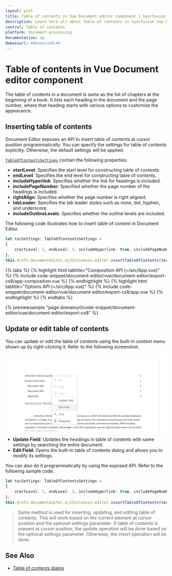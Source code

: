 ```yaml
---
layout: post
title: Table of contents in Vue Document editor component | Syncfusion
description: Learn here all about Table of contents in Syncfusion Vue Document editor component of Syncfusion Essential JS 2 and more.
control: Table of contents 
platform: document-processing
documentation: ug
domainurl: ##DomainURL##
---
```


# Table of contents in Vue Document editor component

The table of contents in a document is same as the list of chapters at the beginning of a book. It lists each heading in the document and the page number, where that heading starts with various options to customize the appearance.

## Inserting table of contents

Document Editor exposes an API to insert table of contents at cursor position programmatically. You can specify the settings for table of contents explicitly. Otherwise, the default settings will be applied.

[`TableOfContentsSettings`](https://ej2.syncfusion.com/vue/documentation/api/document-editor/tableOfContentsSettings/) contain the following properties:
* **startLevel**: Specifies the start level for constructing table of contents.
* **endLevel**: Specifies the end level for constructing table of contents.
* **includeHyperlink**: Specifies whether the link for headings is included.
* **includePageNumber**: Specified whether the page number of the headings is included.
* **rightAlign**: Specifies whether the page number is right aligned.
* **tabLeader**: Specifies the tab leader styles such as none, dot, hyphen, and underscore.
* **includeOutlineLevels**: Specifies whether the outline levels are included.

The following code illustrates how to insert table of content in Document Editor.

```ts
let tocSettings: TableOfContentsSettings =
{
    startLevel: 1, endLevel: 3, includeHyperlink: true, includePageNumber: true, rightAlign: true
};
this.$refs.documenteditor.ej2Instances.editor.insertTableOfContents(tocSettings);
```

{% tabs %}
{% highlight html tabtitle="Composition API (~/src/App.vue)" %}
{% include code-snippet/document-editor/vue/document-editor/export-cs8/app-composition.vue %}
{% endhighlight %}
{% highlight html tabtitle="Options API (~/src/App.vue)" %}
{% include code-snippet/document-editor/vue/document-editor/export-cs8/app.vue %}
{% endhighlight %}
{% endtabs %}
        
{% previewsample "page.domainurl/code-snippet/document-editor/vue/document-editor/export-cs8" %}

## Update or edit table of contents

You can update or edit the table of contents using the built-in context menu shown up by right-clicking it. Refer to the following screenshot.

![Table of Contents](images/table-of-contents.png)

* **Update Field**: Updates the headings in table of contents with same settings by searching the entire document.
* **Edit Field**: Opens the built-in table of contents dialog and allows you to modify its settings.

You can also do it programmatically by using the exposed API. Refer to the following sample code.

```ts
let tocSettings: TableOfContentsSettings =
{
    startLevel: 1, endLevel: 3, includeHyperlink: true, includePageNumber: true, rightAlign: true
};
this.$refs.documenteditor.ej2Instances.editor.insertTableOfContents(tocSettings);
```

>Same method is used for inserting, updating, and editing table of contents. This will work based on the current element at cursor position and the optional settings parameter. If table of contents is present at cursor position, the update operation will be done based on the optional settings parameter. Otherwise, the insert operation will be done.

## See Also

* [Table of contents dialog](./dialog#table-of-contents-dialog)
